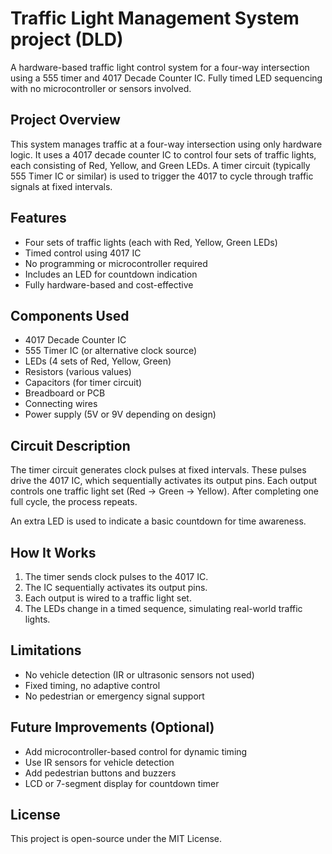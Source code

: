 # Traffic Light Management System project (DLD)
A hardware-based traffic light control system for a four-way intersection using a 555 timer and 4017 Decade Counter IC. Fully timed LED sequencing with no microcontroller or sensors involved.

## Project Overview

This system manages traffic at a four-way intersection using only hardware logic. It uses a 4017 decade counter IC to control four sets of traffic lights, each consisting of Red, Yellow, and Green LEDs. A timer circuit (typically 555 Timer IC or similar) is used to trigger the 4017 to cycle through traffic signals at fixed intervals.

## Features

- Four sets of traffic lights (each with Red, Yellow, Green LEDs)
- Timed control using 4017 IC
- No programming or microcontroller required
- Includes an LED for countdown indication
- Fully hardware-based and cost-effective

## Components Used

- 4017 Decade Counter IC  
- 555 Timer IC (or alternative clock source)  
- LEDs (4 sets of Red, Yellow, Green)  
- Resistors (various values)  
- Capacitors (for timer circuit)  
- Breadboard or PCB  
- Connecting wires  
- Power supply (5V or 9V depending on design)

## Circuit Description

The timer circuit generates clock pulses at fixed intervals. These pulses drive the 4017 IC, which sequentially activates its output pins. Each output controls one traffic light set (Red → Green → Yellow). After completing one full cycle, the process repeats.

An extra LED is used to indicate a basic countdown for time awareness.

## How It Works

1. The timer sends clock pulses to the 4017 IC.
2. The IC sequentially activates its output pins.
3. Each output is wired to a traffic light set.
4. The LEDs change in a timed sequence, simulating real-world traffic lights.

## Limitations

- No vehicle detection (IR or ultrasonic sensors not used)
- Fixed timing, no adaptive control
- No pedestrian or emergency signal support

## Future Improvements (Optional)

- Add microcontroller-based control for dynamic timing
- Use IR sensors for vehicle detection
- Add pedestrian buttons and buzzers
- LCD or 7-segment display for countdown timer

## License

This project is open-source under the MIT License.
